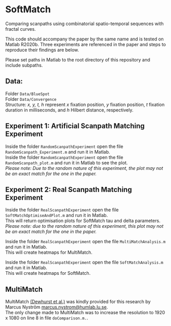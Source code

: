 # SoftMatch
Comparing scanpaths using combinatorial spatio-temporal sequences with fractal curves.
 
This code should accompany the paper by the same name and is tested on Matlab R2020b. Three experiments are referenced in the paper and steps to reproduce their findings are below.   

Please set paths in Matlab to the root directory of this repository and include subpaths.

## Data: 
Folder `Data/BlueSpot`   
Folder `Data/Convergence`   
Structure: _x, y, t, h_ represent _x_ fixation position, _y_ fixation position, _t_ fixation duration in milliseconds, and _h_ Hilbert distance, respectively. 

## Experiment 1: Artificial Scanpath Matching Experiment
Inside the folder `RandomScanpathExperiment` open the file `RandomScanpath_Experiment.m` and run it in Matlab.   
Inside the folder `RandomScanpathExperiment` open the file `RandomScanpath_plot.m` and run it in Matlab to see the plot.   
_Please note: Due to the random nature of this experiment, the plot may not be an exact match for the one in the paper._   

## Experiment 2: Real Scanpath Matching Experiment
Inside the folder `RealScanpathExperiment` open the file `SoftMatchOptimiseAndPlot.m` and run it in Matlab.   
This will return optimisation plots for SoftMatch tau and delta parameters.   
_Please note: due to the random nature of this experiment, this plot may not be an exact match for the one in the paper._   

Inside the folder `RealScanpathExperiment` open the file `MultiMatchAnalysis.m` and run it in Matlab.   
This will create heatmaps for MultiMatch.   

Inside the folder `RealScanpathExperiment` open the file `SoftMatchAnalysis.m` and run it in Matlab.   
This will create heatmaps for SoftMatch.   

## MultiMatch
MultiMatch [(Dewhurst et al.)](https://link.springer.com/article/10.3758/s13428-012-0212-2) was kindly provided for this research by Marcus Nyström marcus.nystrom@humlab.lu.se.   
The only change made to MultiMatch was to increase the resolution to 1920 x 1080 on line 8 in file `doComparison.m.`.  
 
